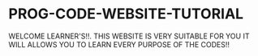 # PROG-CODE-WEBSITE-TUTORIAL
WELCOME LEARNER'S!!. THIS WEBSITE IS VERY SUITABLE FOR YOU IT WILL ALLOWS YOU TO LEARN EVERY PURPOSE OF THE CODES!!
